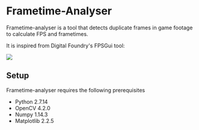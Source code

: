 # Frametime-Analyser
Frametime-analyser is a tool that detects duplicate frames in game footage to calculate FPS and frametimes.

It is inspired from Digital Foundry's FPSGui tool:

![](/Media/DF.gif)

## Setup

Frametime-analyser requires the following prerequisites

* Python 2.7.14
* OpenCV 4.2.0
* Numpy 1.14.3
* Matplotlib 2.2.5

